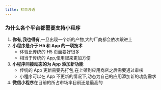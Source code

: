```yaml
---
title: 栏目浅语
---
```


### 为什么各个平台都需要支持小程序

1. **你有,我也得有**,一旦出现一个新的产物,大的厂商都会依次跟进上
2. **小程序是介于 H5 和 App 的一项技术**
   - 体验比传统的 H5 页面要好很多
   - 相当于传统的 App,使用起来更加方便
3. **小程序间接动态的为 App 添加新功能**
   - 传统的 App 更新需要先打包,在上架到应用商店之后需要通过审核
   - 小程序可以在 App 不更新的情况下,动态为自己的应用添加新的功能需求
4. **微信小程序**在目前的所占市场率目前还是最高的
